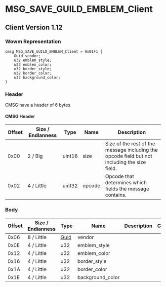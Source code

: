 # MSG_SAVE_GUILD_EMBLEM_Client

## Client Version 1.12

### Wowm Representation
```rust,ignore
cmsg MSG_SAVE_GUILD_EMBLEM_Client = 0x01F1 {
    Guid vendor;
    u32 emblem_style;
    u32 emblem_color;
    u32 border_style;
    u32 border_color;
    u32 background_color;
}
```
### Header

CMSG have a header of 6 bytes.

#### CMSG Header

| Offset | Size / Endianness | Type   | Name   | Description |
| ------ | ----------------- | ------ | ------ | ----------- |
| 0x00   | 2 / Big           | uint16 | size   | Size of the rest of the message including the opcode field but not including the size field.|
| 0x02   | 4 / Little        | uint32 | opcode | Opcode that determines which fields the message contains.|

### Body

| Offset | Size / Endianness | Type | Name | Description | Comment |
| ------ | ----------------- | ---- | ---- | ----------- | ------- |
| 0x06 | 8 / Little | [Guid](../spec/packed-guid.md) | vendor |  |  |
| 0x0E | 4 / Little | u32 | emblem_style |  |  |
| 0x12 | 4 / Little | u32 | emblem_color |  |  |
| 0x16 | 4 / Little | u32 | border_style |  |  |
| 0x1A | 4 / Little | u32 | border_color |  |  |
| 0x1E | 4 / Little | u32 | background_color |  |  |

